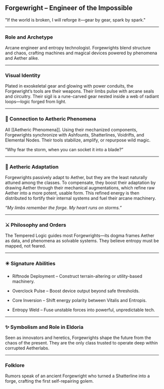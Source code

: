 ## Forgewright – Engineer of the Impossible

"If the world is broken, I will reforge it—gear by gear, spark by spark."

---

### Role and Archetype

Arcane engineer and entropy technologist. Forgewrights blend structure and chaos, crafting machines and magical devices powered by phenomena and Aether alike.

---

### Visual Identity

Plated in exoskeletal gear and glowing with power conduits, the Forgewright’s tools are their weapons. Their limbs pulse with arcane seals and circuitry. Their sigil is a rune-carved gear nested inside a web of radiant loops—logic forged from light.

---

### 💠 Connection to Aetheric Phenomena

All [[Aetheric Phenomena]]. Using their mechanized components, Forgewrights synchronize with Ashfounts, Shatterlines, Voidrifts, and Elemental Nodes. Their tools stabilize, amplify, or repurpose wild magic.

“Why fear the storm, when you can socket it into a blade?”

---

### 🦴 Aetheric Adaptation

Forgewrights passively adapt to Aether, but they are the least naturally attuned among the classes. To compensate, they boost their adaptation by drawing Aether through their mechanical augmentations, which refine raw Aether into a more potent, usable form. This refined energy is then distributed to fortify their internal systems and fuel their arcane machinery.

*“My limbs remember the forge. My heart runs on storms.”*

---

### ⚔️ Philosophy and Orders

The Tempered Logic guides most Forgewrights—its dogma frames Aether as data, and phenomena as solvable systems. They believe entropy must be mapped, not feared.

---

### ✴️ Signature Abilities

- Riftnode Deployment – Construct terrain-altering or utility-based machinery.  
      
    
- Overclock Pulse – Boost device output beyond safe thresholds.  
      
    
- Core Inversion – Shift energy polarity between Vitalis and Entropis.  
      
    
- Entropy Weld – Fuse unstable forces into powerful, unpredictable tech.  
      
    

---

### ✨ Symbolism and Role in Eldoria

Seen as innovators and heretics, Forgewrights shape the future from the chaos of the present. They are the only class trusted to operate deep within corrupted Aetherlabs.

---

### Folklore

Rumors speak of an ancient Forgewright who turned a Shatterline into a forge, crafting the first self-repairing golem.
